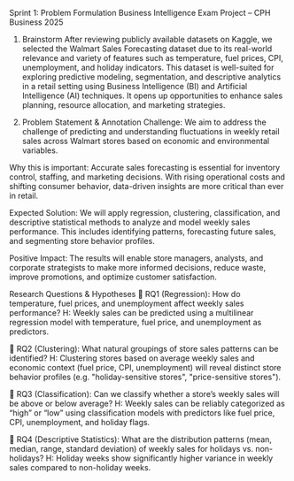 Sprint 1: Problem Formulation
Business Intelligence Exam Project – CPH Business 2025
1. Brainstorm
After reviewing publicly available datasets on Kaggle, we selected the Walmart Sales Forecasting dataset due to its real-world relevance and variety of features such as temperature, fuel prices, CPI, unemployment, and holiday indicators. This dataset is well-suited for exploring predictive modeling, segmentation, and descriptive analytics in a retail setting using Business Intelligence (BI) and Artificial Intelligence (AI) techniques. It opens up opportunities to enhance sales planning, resource allocation, and marketing strategies.

2. Problem Statement & Annotation
Challenge:
We aim to address the challenge of predicting and understanding fluctuations in weekly retail sales across Walmart stores based on economic and environmental variables.

Why this is important:
Accurate sales forecasting is essential for inventory control, staffing, and marketing decisions. With rising operational costs and shifting consumer behavior, data-driven insights are more critical than ever in retail.

Expected Solution:
We will apply regression, clustering, classification, and descriptive statistical methods to analyze and model weekly sales performance. This includes identifying patterns, forecasting future sales, and segmenting store behavior profiles.

Positive Impact:
The results will enable store managers, analysts, and corporate strategists to make more informed decisions, reduce waste, improve promotions, and optimize customer satisfaction.

Research Questions & Hypotheses
🔹 RQ1 (Regression):
How do temperature, fuel prices, and unemployment affect weekly sales performance?
H: Weekly sales can be predicted using a multilinear regression model with temperature, fuel price, and unemployment as predictors.

🔹 RQ2 (Clustering):
What natural groupings of store sales patterns can be identified?
H: Clustering stores based on average weekly sales and economic context (fuel price, CPI, unemployment) will reveal distinct store behavior profiles (e.g. "holiday-sensitive stores", "price-sensitive stores").

🔹 RQ3 (Classification):
Can we classify whether a store’s weekly sales will be above or below average?
H: Weekly sales can be reliably categorized as “high” or “low” using classification models with predictors like fuel price, CPI, unemployment, and holiday flags.

🔹 RQ4 (Descriptive Statistics):
What are the distribution patterns (mean, median, range, standard deviation) of weekly sales for holidays vs. non-holidays?
H: Holiday weeks show significantly higher variance in weekly sales compared to non-holiday weeks.